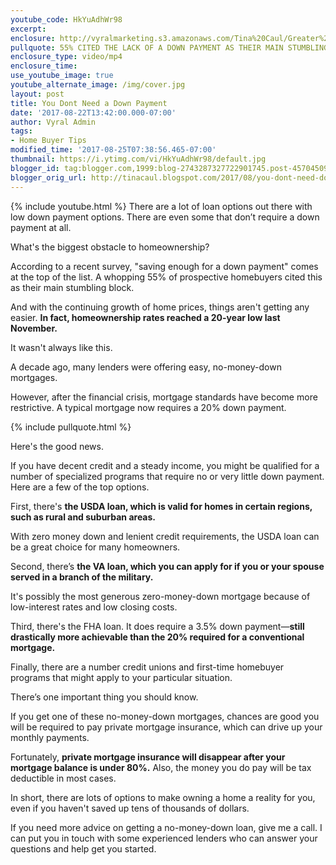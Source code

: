 ```yaml
---
youtube_code: HkYuAdhWr98
excerpt:
enclosure: http://vyralmarketing.s3.amazonaws.com/Tina%20Caul/Greater%20Raleigh%20Real%20Estate-%20You%20Dont%20Need%20a%20Down%20Payment.mp4
pullquote: 55% CITED THE LACK OF A DOWN PAYMENT AS THEIR MAIN STUMBLING BLOCK.
enclosure_type: video/mp4
enclosure_time:
use_youtube_image: true
youtube_alternate_image: /img/cover.jpg
layout: post
title: You Dont Need a Down Payment
date: '2017-08-22T13:42:00.000-07:00'
author: Vyral Admin
tags:
- Home Buyer Tips
modified_time: '2017-08-25T07:38:56.465-07:00'
thumbnail: https://i.ytimg.com/vi/HkYuAdhWr98/default.jpg
blogger_id: tag:blogger.com,1999:blog-2743287327722901745.post-4570450905328363190
blogger_orig_url: http://tinacaul.blogspot.com/2017/08/you-dont-need-down-payment.html
---
```

{% include youtube.html %}
There are a lot of loan options out there with low down payment options. There are even some that don’t require a down payment at all.

What's the biggest obstacle to homeownership?

According to a recent survey, "saving enough for a down payment" comes at the top of the list. A whopping 55% of prospective homebuyers cited this as their main stumbling block.

And with the continuing growth of home prices, things aren't getting any easier. **In fact, homeownership rates reached a 20-year low last November.**

It wasn't always like this.

A decade ago, many lenders were offering easy, no-money-down mortgages.

However, after the financial crisis, mortgage standards have become more restrictive. A typical mortgage now requires a 20% down payment.

{% include pullquote.html %}

Here's the good news.

If you have decent credit and a steady income, you might be qualified for a number of specialized programs that require no or very little down payment. Here are a few of the top options.

First, there's **the USDA loan, which is valid for homes in certain regions, such as rural and suburban areas.**

With zero money down and lenient credit requirements, the USDA loan can be a great choice for many homeowners.

Second, there’s **the VA loan, which you can apply for if you or your spouse served in a branch of the military.**

It's possibly the most generous zero-money-down mortgage because of low-interest rates and low closing costs.

Third, there's the FHA loan. It does require a 3.5% down payment—**still drastically more achievable than the 20% required for a conventional mortgage.**

Finally, there are a number credit unions and first-time homebuyer programs that might apply to your particular situation.

There’s one important thing you should know.  

If you get one of these no-money-down mortgages, chances are good you will be required to pay private mortgage insurance, which can drive up your monthly payments.

Fortunately, **private mortgage insurance will disappear after your mortgage balance is under 80%.** Also, the money you do pay will be tax deductible in most cases.

In short, there are lots of options to make owning a home a reality for you, even if you haven't saved up tens of thousands of dollars.

If you need more advice on getting a no-money-down loan, give me a call. I can put you in touch with some experienced lenders who can answer your questions and help get you started.
